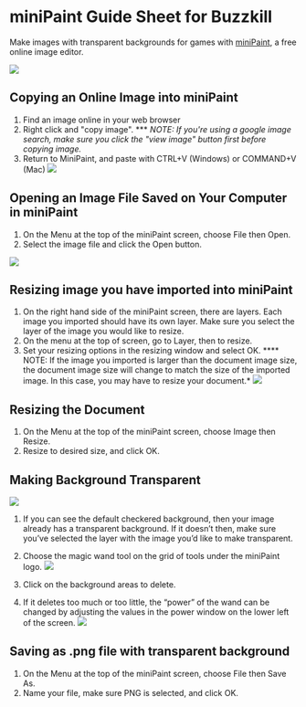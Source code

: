 # miniPaint Guide Sheet for Buzzkill
Make images with transparent backgrounds for games with [miniPaint](http://viliusle.github.io/miniPaint/), a free online image editor.

![](https://d2mxuefqeaa7sj.cloudfront.net/s_4704F2EEDCA9FF65D21CCCF866F75CC9E38D5DCA7098FEF59981AD6F6434EBFF_1498270273117_candy-demo.gif)

## **Copying an Online Image into miniPaint**
1. Find an image online in your web browser
2. Right click and "copy image". *** *NOTE: If you're using a google image search, make sure you click the "view image" button first before copying image.* 
3. Return to MiniPaint, and paste with CTRL+V (Windows) or COMMAND+V (Mac)
![](https://d2mxuefqeaa7sj.cloudfront.net/s_4704F2EEDCA9FF65D21CCCF866F75CC9E38D5DCA7098FEF59981AD6F6434EBFF_1500341811528_2017-07-17+17_50_29.gif)

## **Opening an Image File Saved on Your Computer in miniPaint**
1. On the Menu at the top of the miniPaint screen, choose File then Open. 
2. Select the image file and click the Open button. 



![](https://d2mxuefqeaa7sj.cloudfront.net/s_4704F2EEDCA9FF65D21CCCF866F75CC9E38D5DCA7098FEF59981AD6F6434EBFF_1500341710034_2017-07-17+21_32_41.gif)

## **Resizing image you have imported into miniPaint**
1. On the right hand side of the miniPaint screen, there are layers. Each image you imported should have its own layer. Make sure you select the layer of the image you would like to resize. 
2. On the menu at the top of screen, go to Layer, then to resize. 
3. Set your resizing options in the resizing window and select OK.  **** NOTE: If the image you imported is larger than the document image size, the document image size will change to match the size of the imported image. In this case, you may have to resize your document.* 
![](https://d2mxuefqeaa7sj.cloudfront.net/s_4704F2EEDCA9FF65D21CCCF866F75CC9E38D5DCA7098FEF59981AD6F6434EBFF_1500341726506_2017-07-17+21_33_36.gif)

## **Resizing the Document**
1. On the Menu at the top of the miniPaint screen, choose Image then Resize. 
2. Resize to desired size, and click OK. 
## **Making Background Transparent**
![](https://d2mxuefqeaa7sj.cloudfront.net/s_4704F2EEDCA9FF65D21CCCF866F75CC9E38D5DCA7098FEF59981AD6F6434EBFF_1500341746516_2017-07-17+20_56_54.gif)

1. If you can see the default checkered background, then your image already has a transparent background. If it doesn’t then, make sure you’ve selected the layer with the image you’d like to make transparent. 
2. Choose the magic wand tool on the grid of tools under the miniPaint logo. 
![](https://d2mxuefqeaa7sj.cloudfront.net/s_AEE7CAC7DD713D3DA9FE7F7E9CCEBBE885930A4D4AA7AF508D5511D5CF6877CE_1499536034192_image.png)

3. Click on the background areas to delete. 
4. If it deletes too much or too little, the “power” of the wand can be changed by adjusting the values in the power window on the lower left of the screen. 
![](https://d2mxuefqeaa7sj.cloudfront.net/s_4704F2EEDCA9FF65D21CCCF866F75CC9E38D5DCA7098FEF59981AD6F6434EBFF_1500327658587_2017-07-17+17_40_31.gif)

## **Saving as .png file with transparent background**
1. On the Menu at the top of the miniPaint screen, choose File then Save As. 
2. Name your file, make sure PNG is selected, and click OK. 

